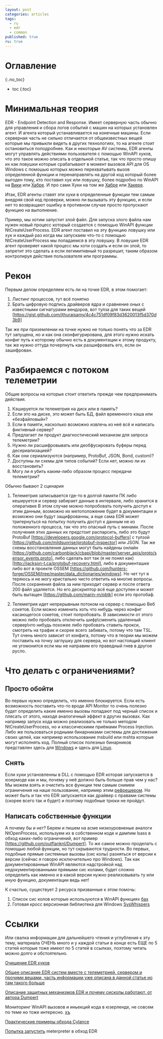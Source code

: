 ```yaml
---
layout: post
categories: articles
tags:
  - ru
  - edr
  - common
published: true
ru: true
---
```


# Оглавление
{:.no_toc}

* toc
{:toc}

# Минимальная теория
EDR - Endpoint Detection and Response.
Имеет серверную часть обычно для управления и сбора логов событий с машин на которых установлен агент. И агента который устанавливается на конечные машины.
Если серверная часть не сильно отличается от общеизвестных вещей которые мы привыкли видеть в других технологиях, то на агенте стоит остановиться поподробнее.
Как и некоторые AV системы, EDR агенты могут управлять действиями пользователя с помощью WinAPI хуков, что это такое можно описать в отдельной статье, так что просто опишу их как ловушки которые срабатывают в момент вызовов API для OS Windows с помошью которых можно перехватывать вызов определенной функции и перенаправлять на другой код который более выгоден тому, кто поставил хук или ловушку, более подробно по WinAPI на [Вики](https://ru.wikipedia.org/wiki/Windows_API) или [Хабре](https://habr.com/ru/post/352096/). И про сами Хуки на том же [Хабре](https://habr.com/ru/company/icl_services/blog/324718/) или [Хакере](https://xakep.ru/2018/01/26/winapi-hooks/).

Итак, EDR агенты ставят эти хуки в определенные функции тем самым внедряя свой код проверки, можно ли вызывать эту функцию, и если нет то возвращают ошибку в противном случае просто пропускают функцию на выполнение.

Пример, мы хотим запустит злой файл. Для запуска злого файла нам нужен новый процесс который создается с помощью WinAPI функции NtCreateUserProcess. EDR агент поставил на эту функцию ловушку или хук и каждый раз когда мы запускаем что-то с помощью NtCreateUserProcess мы попадаемся в эту ловушку. В ловушке EDR агент проверяет какой процесс мы хоти создать и если он злой, то запретит это сделать а если легимитивный то разрешит, таким образом контролируя действия пользователя или программы.

# Рекон
Первым делом определяем есть ли на точке EDR, в этом помогает:

1) Листинг процессов, тут всё понятно
2) Брать цифровую подпись драйверов ядра и сравнение оных с известными сигнатурами вендоров, вот тулза для таких вещей [https://gist.github.com/jthuraisamy/4c4c751df09f83d3620013f5d370d3b9]

Так же при приземлении на точке нужно не только понять что за EDR тут запущена, но и как она сконфигурирована, для этого нужно искать конфиг путь к которому обычно есть в документации к этому продукту, так же нужно оттуда почерпнуть как разшифровать его, если он зашифрован.

# Разбираемся с потоком телеметрии

Общие вопросы на которые стоит ответить прежде чем предпринимать действия.
1) Кэшируется ли телеметрия на диск или в память?
2) Если это на диске, это может быть БД, файл временного кэша или «безфайловый»?
3) Если в памяти, насколько возможно извлечь из неё всё и написать фиктивный сервер?
4) Предлагает ли продукт диагностический механизм для запроса телеметрии?
5) Нужно ли расшифровывать или деобфусировать буферы перед десериализацией?
6) Как они сериализуются (например, ProtoBuf, JSON, Bond, custom)?
7) Доступны ли схемы для типов событий? Если нет, можно ли их восстановить?
8) Могу ли я убить каким-либо образом процесс передачи телеметрии?

Обычно бывают 2 сценария
1) Телеметрия записывается где-то в долгой памяти ПК либо кешируется и сервер забирает данные в интервале, либо хранится в оперативке
  В этом случае можно попробовать получить доступ к этим данным, возможно их метоположение будет в документации и возможно они будут защифрованны, а еще сама EDR может тригернуться на попытку получить доступ к данным не из положенного процесса, так что это опасный путь с минами.
  После получения этих данных их предстоит распарсить, либо это будут ProtoBuf [https://developers.google.com/protocol-buffers] с тулзой [https://github.com/mildsunrise/protobuf-inspector] или JSON.
  Так же схемы восстановления данных могут быть найдены онлайн [https://github.com/carbonblack/cbapi/blob/master/server_apis/proto/sensor_events.proto], либо сделать вот так (я не понял как) [http://jackson-t.ca/protobuf-recovery.html], либо в документашке либо вот в проекте OSSEM [https://github.com/hunters-forge/OSSEM/tree/master/data_dictionaries/windows]. Но чет тут я теряюсь и не могу кристально чисто ответить на многие вопросы.
  После сохранения файла за ним приходит сервер и после ответа 200 файл удаляется. Но его дескриптор всё еще доступен и может быть вытащен [https://github.com/marin-m/pbtk] если это протобаф.

2) Телеметрия идет непрерывным потоком на сервер с помощью Веб сокетов.
Если можно изменить хоть что нибудь через конфиг касающегося сокетов, стоит попробовать. В зависимости от этого можно либо пробовать отключить шифр\сменить удаленный сервер\что нибудь похожее либо пробовать ставить прокси, смотреть на трафик и скорее всего забивать, потому что там TSL. Тут очень много зависит от конфига, потому что в теории мы можем поставить на точку заглушку для сервера, но вот настоящий клиент не угомонится если мы не направим его праведный гнев в другое русло.

# Что делать с ограничениями?

## Просто обойти
Во первых нужно определить, что именно блокируется. Если есть возможность поставить что-то вроде API Monitor то очень полезно будет определить какие именно вызовы попадают под черный список и плясать от этого, находя аналогичный эффект в других вызовах. Как например запуск кода можно реализовать не только методом NtCreateUserProcess, но и классическими приёмами Process Injection. Либо же пользоваться родными бинарниками системы для достижения своих целей, как например использование msbuild или mshta которые могут исполнять код. Полный список полезных бинарников представлен здесь для [Windows](https://lolbas-project.github.io/) и здесь для [Linux](https://gtfobins.github.io/). 

## Снять
Если хуки установленны в DLL с помощью EDR которая запускается в юзермоде как и мы, почему у неё должно быть больше прав чем у нас? Мы можем взять и очистить все функции тем самым снимем ограничения на наше пользование, например этим [рефрешером](https://github.com/CylanceVulnResearch/ReflectiveDLLRefresher).
Но может быть и так что EDR запускается как драйвер с правами системы (скорее всего так и будет) и поэтому подобные трюки не пройдут.

## Написать собственные функции
А почему бы и нет? Берем и пишем на асме низкоуровненые аналоги NtOpenProcess, используем их в собственном коде и дампим lsass в обход каких-либо ограничений, вот пример [https://github.com/outflanknl/Dumpert].
То же самое можно проделать с помощью любой функции, но тут скрываются трудности.
Во первых, подобные прямые системные вызовы (сис колы) разняться от версии к версии (сейчас я говорю исключительно про Windows). Так как документированные WinAPI являются надстройкой над недокументированными прямыми сис колами, будет сложно определить как именно и в какой версии нужно реализовывать ту или иную функцию, документации ведь нет!

К счастью, существует 2 ресурса призванные к этом помочь:
1) Список сис колов которые используются в WinAPI функциях [бах](https://j00ru.vexillium.org/syscalls/nt/64/)
2) Готовая кросс версионная библиотека для Windows [SysWhispers](https://github.com/jthuraisamy/SysWhispers)


# Ссылки
Или свалка информации для дальнейшего чтения и углубления к эту тему, материала ОЧЕНЬ много и у каждой статьи в конце есть ЕЩЕ по 5 статей которые тоже имеют по 5 статей в ссылках, поэтому читать можно долго и обстоятельно.

[Очищение EDR хуков](https://blogs.blackberry.com/en/2017/02/universal-unhooking-blinding-security-software)

[Общее описание EDR систем вместе с телеметрией, сервером и прочими вещами, часть информации уже описана в данной статье но там такого больше](http://jackson-t.ca/)

[Описание защитных механизмов EDR и почему сисколы работают, от автора Dumpert](https://outflank.nl/blog/2019/06/19/red-team-tactics-combining-direct-system-calls-and-srdi-to-bypass-av-edr/)

Мониторинг WinAPI вызовов и иньекций кода в юзерленде, не совсем по теме но тоже интересно. [хъ](https://0x00sec.org/t/userland-api-monitoring-and-code-injection-detection/5565)

[Практические примеры обхода Cylance](https://www.mdsec.co.uk/2019/03/silencing-cylance-a-case-study-in-modern-edrs/)

[Попытка запустить](https://forensicitguy.github.io/posts/linux-edr-evasion-with-ld-preload/) meterpreter в обход EDR
